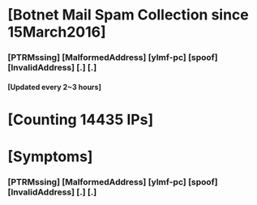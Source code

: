 # [Botnet Mail Spam Collection since 15March2016]
### [PTRMssing] [MalformedAddress] [ylmf-pc] [spoof] [InvalidAddress] [.] [.]
#### [Updated every 2~3 hours]

# [Counting 14435 IPs]

# [Symptoms] 
###   [PTRMssing] [MalformedAddress] [ylmf-pc] [spoof] [InvalidAddress] [.] [.]
